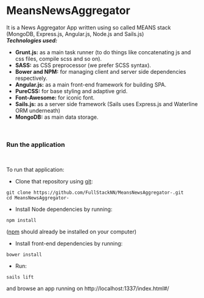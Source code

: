 # MeansNewsAggregator

It is a News Aggregator App written using so called MEANS stack (MongoDB, Express.js, Angular.js, Node.js and Sails.js)
<br/>
<b><i>Technologies used:</i></b>
* <b>Grunt.js:</b> as a main task runner (to do things like concatenating js and css files, compile scss and so on).
* <b>SASS:</b> as CSS preprocessor (we prefer SCSS syntax).
* <b>Bower and NPM:</b> for managing client and server side dependencies respectively.
* <b>Angular.js:</b> as a main front-end framework for building SPA.
* <b>PureCSS:</b> for base styling and adaptive grid.
* <b>Font-Awesome:</b> for iconic font.
* <b>Sails.js:</b> as a server side framework (Sails uses Express.js and Waterline ORM underneath)
* <b>MongoDB:</b> as main data storage.
<br/>

### Run the application
</br>

To run that application:
* Clone that repository using [git](https://git-scm.com/):
```
git clone https://github.com/FullStackNN/MeansNewsAggregator-.git
cd MeansNewsAggregator-
```

* Install Node dependencies by running:
```
npm install
```
([npm](https://www.npmjs.com/) should already be installed on your computer)

* Install front-end dependencies by running:
```
bower install
```

* Run:
```
sails lift
```
and browse an app running on http://localhost:1337/index.html#/